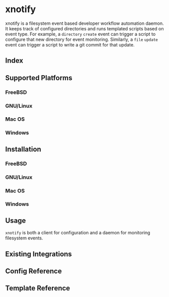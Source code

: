 xnotify
=======

xnotify is a filesystem event based developer workflow automation daemon.
It keeps track of configured directories and runs templated scripts based on event type.
For example, a `directory` `create` event can trigger a script to configure that new directory for event monitoring.
Similarly, a `file` `update` event can trigger a script to write a git commit for that update.

## Index


## Supported Platforms

### FreeBSD

### GNU/Linux

### Mac OS

### Windows


## Installation

### FreeBSD

### GNU/Linux

### Mac OS

### Windows


## Usage

`xnotify` is both a client for configuration and a daemon for monitoring filesystem events.


## Existing Integrations


## Config Reference


## Template Reference

